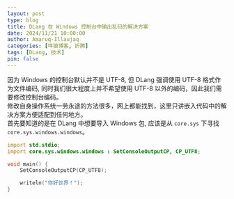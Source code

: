 ```yaml
---
layout: post
type: blog
title: DLang 在 Windows 控制台中输出乱码的解决方案
date: 2024/11/21 10:00:00
author: Amaruq·Illaujaq
categories: [咩狼博客, 折腾]
tags: [DLang, 技术]
pin: false
---
```


因为 Windows 的控制台默认并不是 UTF-8, 但 DLang 强调使用 UTF-8 格式作为文件编码, 同时我们很大程度上并不希望使用 UTF-8 以外的编码，因此我们需要修改控制台编码。  
修改自身操作系统一劳永途的方法很多，网上都能找到，这里只讲嵌入代码中的解决方案方便适配到任何地方。  
首先要知道的是在 DLang 中想要导入 Windows 包, 应该是从 `core.sys` 下寻找 `core.sys.windows.windows`。

```d
import std.stdio;
import core.sys.windows.windows : SetConsoleOutputCP, CP_UTF8;

void main() {
    SetConsoleOutputCP(CP_UTF8);

    writeln("你好世界！");
}

```

